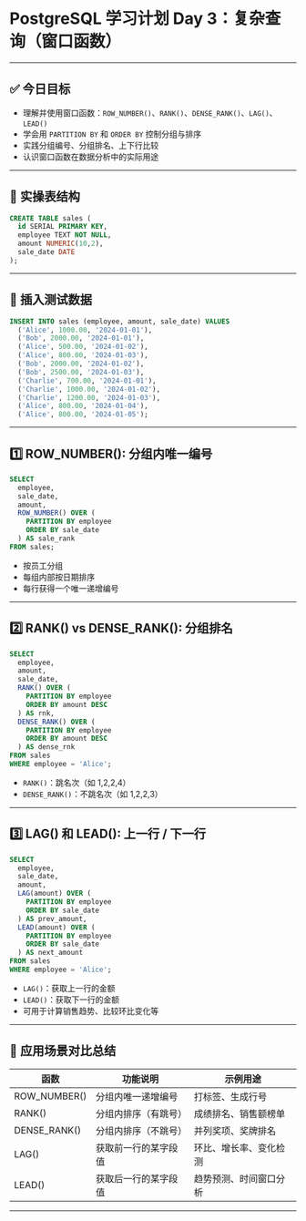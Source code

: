
# PostgreSQL 学习计划 Day 3：复杂查询（窗口函数）

---

## ✅ 今日目标

- 理解并使用窗口函数：`ROW_NUMBER()`、`RANK()`、`DENSE_RANK()`、`LAG()`、`LEAD()`
- 学会用 `PARTITION BY` 和 `ORDER BY` 控制分组与排序
- 实践分组编号、分组排名、上下行比较
- 认识窗口函数在数据分析中的实际用途

---

## 🧪 实操表结构

```sql
CREATE TABLE sales (
  id SERIAL PRIMARY KEY,
  employee TEXT NOT NULL,
  amount NUMERIC(10,2),
  sale_date DATE
);
```

---

## 🧪 插入测试数据

```sql
INSERT INTO sales (employee, amount, sale_date) VALUES
  ('Alice', 1000.00, '2024-01-01'),
  ('Bob', 2000.00, '2024-01-01'),
  ('Alice', 500.00, '2024-01-02'),
  ('Alice', 800.00, '2024-01-03'),
  ('Bob', 2000.00, '2024-01-02'),
  ('Bob', 2500.00, '2024-01-03'),
  ('Charlie', 700.00, '2024-01-01'),
  ('Charlie', 1000.00, '2024-01-02'),
  ('Charlie', 1200.00, '2024-01-03'),
  ('Alice', 800.00, '2024-01-04'),
  ('Alice', 800.00, '2024-01-05');
```

---

## 1️⃣ ROW_NUMBER(): 分组内唯一编号

```sql
SELECT
  employee,
  sale_date,
  amount,
  ROW_NUMBER() OVER (
    PARTITION BY employee
    ORDER BY sale_date
  ) AS sale_rank
FROM sales;
```

- 按员工分组
- 每组内部按日期排序
- 每行获得一个唯一递增编号

---

## 2️⃣ RANK() vs DENSE_RANK(): 分组排名

```sql
SELECT
  employee,
  amount,
  sale_date,
  RANK() OVER (
    PARTITION BY employee
    ORDER BY amount DESC
  ) AS rnk,
  DENSE_RANK() OVER (
    PARTITION BY employee
    ORDER BY amount DESC
  ) AS dense_rnk
FROM sales
WHERE employee = 'Alice';
```

- `RANK()`：跳名次（如 1,2,2,4）
- `DENSE_RANK()`：不跳名次（如 1,2,2,3）

---

## 3️⃣ LAG() 和 LEAD(): 上一行 / 下一行

```sql
SELECT
  employee,
  sale_date,
  amount,
  LAG(amount) OVER (
    PARTITION BY employee
    ORDER BY sale_date
  ) AS prev_amount,
  LEAD(amount) OVER (
    PARTITION BY employee
    ORDER BY sale_date
  ) AS next_amount
FROM sales
WHERE employee = 'Alice';
```

- `LAG()`：获取上一行的金额
- `LEAD()`：获取下一行的金额
- 可用于计算销售趋势、比较环比变化等

---

## 🧠 应用场景对比总结

| 函数         | 功能说明                   | 示例用途                     |
|--------------|----------------------------|------------------------------|
| ROW_NUMBER() | 分组内唯一递增编号         | 打标签、生成行号             |
| RANK()       | 分组内排序（有跳号）       | 成绩排名、销售额榜单         |
| DENSE_RANK() | 分组内排序（不跳号）       | 并列奖项、奖牌排名           |
| LAG()        | 获取前一行的某字段值       | 环比、增长率、变化检测       |
| LEAD()       | 获取后一行的某字段值       | 趋势预测、时间窗口分析       |

---

